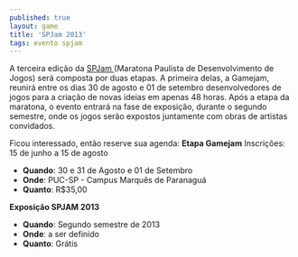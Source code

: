 ```yaml
---
published: true
layout: game
title: 'SPJam 2013'
tags: evento spjam
---
```

A terceira edi&#231;&#227;o da <a href="http://www.spjam.com.br" target="_blank">SPJam </a>
(Maratona Paulista de Desenvolvimento de Jogos) ser&#225; composta por duas etapas. A primeira delas, a Gamejam, reunir&#225; entre os dias 30 de agosto e 01 de setembro desenvolvedores de jogos para a cria&#231;&#227;o de novas ideias em apenas 48 horas.
Ap&#243;s a etapa da maratona, o evento entrar&#225; na fase de exposi&#231;&#227;o, durante o segundo semestre, onde os jogos ser&#227;o expostos juntamente com obras de artistas convidados.
 
Ficou interessado, ent&#227;o reserve sua agenda:
**Etapa Gamejam**
Inscri&#231;&#245;es: 15 de junho a 15 de agosto
* **Quando**:  30 e 31 de Agosto e 01 de Setembro
* **Onde**:  PUC-SP - Campus Marqu&#234;s de Paranagu&#225;
* **Quanto**:  R$35,00
 
<strong>Exposi&#231;&#227;o SPJAM 2013</strong>
* **Quando**:  Segundo semestre de 2013
* **Onde**:  a ser definido
* **Quanto**:  Gr&#225;tis
 
 
